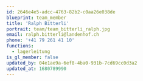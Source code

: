 ```yaml
---
id: 2646e4e5-adcc-4763-82b2-c0aa26e038de
blueprint: team_member
title: 'Ralph Bitterli'
portrait: team/team_bitterli_ralph.jpg
email: ralph.bitterli@landenhof.ch
phone: '+41 79 261 41 10'
functions:
  - lagerleitung
is_gl_member: false
updated_by: 04e1ae9a-6ef8-4ba0-931b-7cd69cc0d3a2
updated_at: 1680789990
---
```

